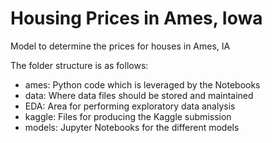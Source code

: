 # Housing Prices in Ames, Iowa
Model to determine the prices for houses in Ames, IA

The folder structure is as follows:
- ames: Python code which is leveraged by the Notebooks
- data: Where data files should be stored and maintained
- EDA: Area for performing exploratory data analysis
- kaggle: Files for producing the Kaggle submission
- models: Jupyter Notebooks for the different models